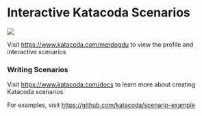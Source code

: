 # Interactive Katacoda Scenarios

[![](http://shields.katacoda.com/katacoda/merdogdu/count.svg)](https://www.katacoda.com/merdogdu "Get your profile on Katacoda.com")

Visit https://www.katacoda.com/merdogdu to view the profile and interactive scenarios

### Writing Scenarios
Visit https://www.katacoda.com/docs to learn more about creating Katacoda scenarios

For examples, visit https://github.com/katacoda/scenario-example
